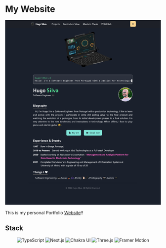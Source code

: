 # My Website
![Hugo Silva](./public/images/website_hugo.png)

This is my personal Portfolio [Website](https://hsilva.vercel.app/)!!

## Stack
<p align="center">
    <img alt="TypeScript" src="https://img.shields.io/badge/-TypeScript-3178C6?style=flat&logo=typescript&logoColor=white"/>
    <img alt="Next.js" src="https://img.shields.io/badge/Next.js-000000?style=flat&logo=next.js&logoColor=white"/>
    <img alt="Chakra UI" src="https://img.shields.io/badge/Chakra_UI-319795?style=flat&logo=chakra-ui&logoColor=white"/>
    <img alt="Three.js" src="https://img.shields.io/badge/Three.js-000000?style=flat&logo=three.js&logoColor=white"/>
    <img alt="Framer Motion" src="https://img.shields.io/badge/Framer_Motion-0055FF?style=flat&logo=framer&logoColor=white"/>
</p>
